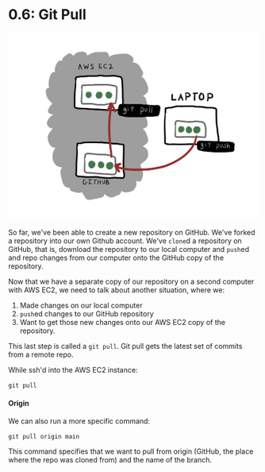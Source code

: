 # 0.6: Git Pull

![](../.gitbook/assets/git-pull.jpg)

So far, we've been able to create a new repository on GitHub. We've forked a repository into our own Github account. We've `clone`d a repository on GitHub, that is, download the repository to our local computer and `push`ed and repo changes from our computer onto the GitHub copy of the repository.

Now that we have a separate copy of our repository on a second computer with AWS EC2, we need to talk about another situation, where we:

1. Made changes on our local computer
2. `push`ed changes to our GitHub repository
3. Want to get those new changes onto our AWS EC2 copy of the repository.

This last step is called a `git pull`. Git pull gets the latest set of commits from a remote repo.

While ssh'd into the AWS EC2 instance:

```text
git pull
```

#### Origin

We can also run a more specific command:

```text
git pull origin main
```

This command specifies that we want to pull from origin \(GitHub, the place where the repo was cloned from\) and the name of the branch. 

